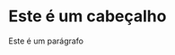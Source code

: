 <!DOCTYPE html>
<html>
<head>
  <title>Título da Página</title>
</head>
<body>
  <h1>Este é um cabeçalho</h1>
  <p>Este é um parágrafo</p>
</body>
</html>
